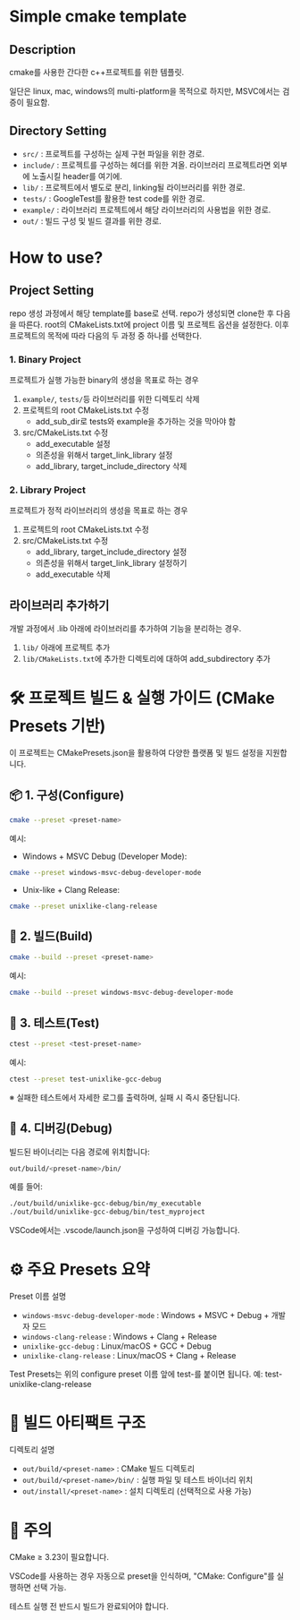 # Simple cmake template
## Description
cmake를 사용한 간다한 c++프로젝트를 위한 템플릿.

일단은 linux, mac, windows의 multi-platform을 목적으로 하지만, MSVC에서는 검증이 필요함.

## Directory Setting
- `src/` : 프로젝트를 구성하는 실제 구현 파일을 위한 경로.
- `include/` : 프로젝트를 구성하는 헤더를 위한 겨올. 라이브러리 프로젝트라면 외부에 노출시킬 header를 여기에.
- `lib/` : 프로젝트에서 별도로 분리, linking될 라이브러리를 위한 경로.
- `tests/` : GoogleTest를 활용한 test code를 위한 경로.
- `example/` : 라이브러리 프로젝트에서 해당 라이브러리의 사용법을 위한 경로.
- `out/` : 빌드 구성 및 빌드 결과를 위한 경로.

# How to use?
## Project Setting
repo 생성 과정에서 해당 template를 base로 선택. repo가 생성되면 clone한 후 다음을 따른다.
root의 CMakeLists.txt에 project 이름 및 프로젝트 옵션을 설정한다.
이후 프로젝트의 목적에 따라 다음의 두 과정 중 하나를 선택한다.

### 1. Binary Project
프로젝트가 실행 가능한 binary의 생성을 목표로 하는 경우
1. `example/`, `tests/`등 라이브러리를 위한 디렉토리 삭제
2. 프로젝트의 root CMakeLists.txt 수정
	- add_sub_dir로 tests와 example을 추가하는 것을 막아야 함
3. src/CMakeLists.txt 수정
	- add_executable 설정
	- 의존성을 위해서 target_link_library 설정
	- add_library, target_include_directory 삭제

### 2. Library Project
프로젝트가 정적 라이브러리의 생성을 목표로 하는 경우
1. 프로젝트의 root CMakeLists.txt 수정
2. src/CMakeLists.txt 수정
	- add_library, target_include_directory 설정
	- 의존성을 위해서 target_link_library 설정하기
	- add_executable 삭제

## 라이브러리 추가하기
개발 과정에서 .lib 아래에 라이브러리를 추가하여 기능을 분리하는 경우.
1. `lib/` 아래에 프로젝트 추가
2. `lib/CMakeLists.txt`에 추가한 디렉토리에 대하여 add_subdirectory 추가

# 🛠️ 프로젝트 빌드 & 실행 가이드 (CMake Presets 기반)
이 프로젝트는 CMakePresets.json을 활용하여 다양한 플랫폼 및 빌드 설정을 지원합니다.

## 📦 1. 구성(Configure)
```bash
cmake --preset <preset-name>
```
예시:
- Windows + MSVC Debug (Developer Mode):

```bash
cmake --preset windows-msvc-debug-developer-mode
```
- Unix-like + Clang Release:

```bash
cmake --preset unixlike-clang-release
```
## 🧱 2. 빌드(Build)
``` bash
cmake --build --preset <preset-name>
```

예시:

``` bash
cmake --build --preset windows-msvc-debug-developer-mode
```

## 🧪 3. 테스트(Test)
``` bash
ctest --preset <test-preset-name>
```

예시:

``` bash
ctest --preset test-unixlike-gcc-debug
```

※ 실패한 테스트에서 자세한 로그를 출력하며, 실패 시 즉시 중단됩니다.

## 🐞 4. 디버깅(Debug)
빌드된 바이너리는 다음 경로에 위치합니다:

```bash
out/build/<preset-name>/bin/
```
예를 들어:

```bash
./out/build/unixlike-gcc-debug/bin/my_executable
./out/build/unixlike-gcc-debug/bin/test_myproject
```
VSCode에서는 .vscode/launch.json을 구성하여 디버깅 가능합니다.

# ⚙️ 주요 Presets 요약
Preset 이름	설명
- `windows-msvc-debug-developer-mode` :	Windows + MSVC + Debug + 개발자 모드
- `windows-clang-release` :	Windows + Clang + Release
- `unixlike-gcc-debug` :	Linux/macOS + GCC + Debug
- `unixlike-clang-release` :	Linux/macOS + Clang + Release

Test Presets는 위의 configure preset 이름 앞에 test-를 붙이면 됩니다.
예: test-unixlike-clang-release

# 📁 빌드 아티팩트 구조
디렉토리	설명
- `out/build/<preset-name>` :	CMake 빌드 디렉토리
- `out/build/<preset-name>/bin/` :	실행 파일 및 테스트 바이너리 위치
- `out/install/<preset-name>` :	설치 디렉토리 (선택적으로 사용 가능)

# 🚧 주의
CMake ≥ 3.23이 필요합니다.

VSCode를 사용하는 경우 자동으로 preset을 인식하며, "CMake: Configure"를 실행하면 선택 가능.

테스트 실행 전 반드시 빌드가 완료되어야 합니다.
